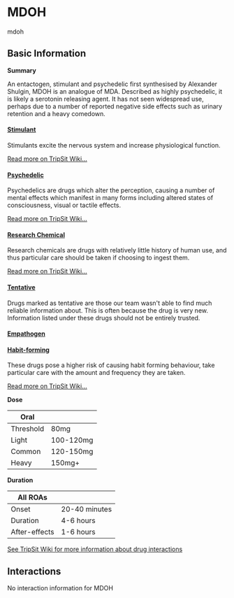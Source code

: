 # MDOH

mdoh

## Basic Information

**Summary**

An entactogen, stimulant and psychedelic first synthesised by Alexander Shulgin, MDOH is an analogue of MDA. Described as highly psychedelic, it is likely a serotonin releasing agent. It has not seen widespread use, perhaps due to a number of reported negative side effects such as urinary retention and a heavy comedown.

#### [Stimulant](/category/stimulant)

Stimulants excite the nervous system and increase physiological function.

[Read more on TripSit Wiki...](#{category.wiki})

#### [Psychedelic](/category/psychedelic)

Psychedelics are drugs which alter the perception, causing a number of mental effects which manifest in many forms including altered states of consciousness, visual or tactile effects.

[Read more on TripSit Wiki...](#{category.wiki})

#### [Research Chemical](/category/research-chemical)

Research chemicals are drugs with relatively little history of human use, and thus particular care should be taken if choosing to ingest them.

[Read more on TripSit Wiki...](#{category.wiki})

#### [Tentative](/category/tentative)

Drugs marked as tentative are those our team wasn't able to find much reliable information about. This is often because the drug is very new. Information listed under these drugs should not be entirely trusted.

#### [Empathogen](/category/empathogen)

#### [Habit-forming](/category/habit-forming)

These drugs pose a higher risk of causing habit forming behaviour, take particular care with the amount and frequency they are taken.

[Read more on TripSit Wiki...](#{category.wiki})

**Dose**

| Oral      |           |
| --------- | --------- |
| Threshold | 80mg      |
| Light     | 100-120mg |
| Common    | 120-150mg |
| Heavy     | 150mg+    |

**Duration**

| All ROAs      |               |
| ------------- | ------------- |
| Onset         | 20-40 minutes |
| Duration      | 4-6 hours     |
| After-effects | 1-6 hours     |

[See TripSit Wiki for more information about drug interactions](http://combo.tripsit.me/)

## Interactions

No interaction information for MDOH